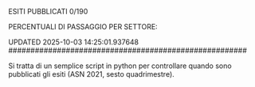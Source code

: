 ESITI PUBBLICATI 0/190 

PERCENTUALI DI PASSAGGIO PER SETTORE:

UPDATED 2025-10-03 14:25:01.937648
###################################################### 

Si tratta di un semplice script in python per controllare quando sono pubblicati gli esiti (ASN 2021, sesto quadrimestre).

